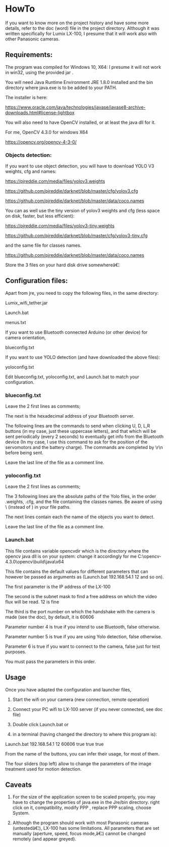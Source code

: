 # HowTo

If you want to know more on the project history and have some more details, refer to the doc (word) file in the project directory. Although it was written specifically for Lumix LX-100, I presume that it will work also with other Panasonic cameras.

## Requirements:

The program was compiled for Windows 10, X64: I presume it will not work in win32, using the provided jar .

You will need Java Runtime Environment JRE 1.8.0 installed and the bin directory where java.exe is to be added to your PATH.

The installer is here:

https://www.oracle.com/java/technologies/javase/javase8-archive-downloads.html#license-lightbox

You will also need to have OpenCV installed, or at least the java dll for it.

For me, OpenCV 4.3.0 for windows X64

https://opencv.org/opencv-4-3-0/

### Objects detection:

If you want to use object detection, you will have to download YOLO V3 weights, cfg and names:

https://pjreddie.com/media/files/yolov3.weights

https://github.com/pjreddie/darknet/blob/master/cfg/yolov3.cfg

https://github.com/pjreddie/darknet/blob/master/data/coco.names

You can as well use the tiny version of yolov3 weights and cfg (less space on disk, faster, but less efficient):

https://pjreddie.com/media/files/yolov3-tiny.weights

https://github.com/pjreddie/darknet/blob/master/cfg/yolov3-tiny.cfg

and the same file for classes names.

https://github.com/pjreddie/darknet/blob/master/data/coco.names

Store the 3 files on your hard disk drive somewhereâ€¦

## Configuration files:

Apart from jre, you need to copy the following files, in the same directory:

Lumix_wifi_tether.jar

Launch.bat

menus.txt

If you want to use Bluetooth connected Arduino (or other device) for camera orientation,

blueconfig.txt

If you want to use YOLO detection (and have downloaded the above files):

yoloconfig.txt


Edit blueconfig.txt, yoloconfig.txt, and Launch.bat to match your configuration.

### blueconfig.txt

Leave the 2 first lines as comments;

The next is the hexadecimal address of your Bluetooth server.

The following lines are the commands to send when clicking U, D, L,R buttons (in my case, just these uppercase letters), and that which will be sent periodically (every 2 seconds) to eventually get info from the Bluetooth device (In my case, I use this command to ask for the position of the servomotors and the battery charge). The commands are completed by \r\n before being sent.

Leave the last line of the file as a comment line.

### yoloconfig.txt

Leave the 2 first lines as comments;

The 3 following lines are the absolute paths of the Yolo files, in the order .weights, .cfg, and the file containing the classes names. Be aware of using \\ (instead of \) in your file paths.

The next lines contain each the name of the objects you want to detect.

Leave the last line of the file as a comment line.

### Launch.bat 

This file contains variable opencvdir which is the directory where the opencv java dll is on your system: change it accordingly for me C:\\opencv-4.3.0\\opencv\\build\\java\\x64

This file contains the default values for different parameters that can however be passed as arguments as (Launch.bat 192.168.54.1 12 and so on).

The first parameter is the IP address of the LX-100

The second is the subnet mask to find a free address on which the video flux will be read. 12 is fine

The third is the port number on which the handshake with the camera is made (see the doc), by default, it is 60606

Parameter number 4 is true if you intend to use Bluetooth, false otherwise.

Parameter number 5 is true if you are using Yolo detection, false otherwise.

Parameter 6 is true if you want to connect to the camera, false just for test 
purposes.

You must pass the parameters in this order.

## Usage

Once you have adapted the configuration and launcher files, 

1)	Start the wifi on your camera (new connection, remote operation)

2)	Connect your PC wifi to LX-100 server (if you never connected, see doc file)

3)	Double click Launch.bat or

4)	in a terminal (having changed the directory to where this program is):

Launch.bat 192.168.54.1 12 60606 true true true

From the name of the buttons, you can infer their usage, for most of them.

The four sliders (top left) allow to change the parameters of the image treatment used for motion detection. 

## Caveats

1)	For the size of the application screen to be scaled properly, you may have to change the properties of java.exe in the Jre/bin directory. right click on it, compatibility, modify PPP , replace PPP scaling, choose System.

2)	Although the program should work with most Panasonic cameras (untestedâ€¦), LX-100 has some limitations. All parameters that are set manually (aperture, speed, focus mode,â€¦) cannot be changed remotely (and appear greyed). 



